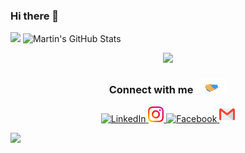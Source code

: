### Hi there 👋

<!--
**phu024/phu024** is a ✨ _special_ ✨ repository because its `README.md` (this file) appears on your GitHub profile.

Here are some ideas to get you started:

- 🔭 I’m currently working on ...
- 🌱 I’m currently learning ...
- 👯 I’m looking to collaborate on ...
- 🤔 I’m looking for help with ...
- 💬 Ask me about ...
- 📫 How to reach me: ...
- 😄 Pronouns: ...
- ⚡ Fun fact: ...
-->  
<p href="https://github.com/phu024">
  <img  src="https://github-readme-stats.vercel.app/api/top-langs/?username=phu024&hide=htmle" />
  <img src="https://github-readme-stats.vercel.app/api?username=phu024&show_icons=true" alt="Martin's GitHub Stats" />
</p>

<p align="center">
    <img src="https://github-profile-trophy.vercel.app/?username=phu024&margin-w=15&margin-h=15&column=4"/>
</p>


<div align="center">
   <h3> Connect with me
      <a href="https://gifyu.com/image/Zy2f">
         <img src="https://github.com/phu024/phu024/blob/main/gif/Handshake.gif" width="50px"/>
      </a>
   </h3> 
</div>      
<p align="center">
    <a href="https://www.linkedin.com/in/phuwadon-decharam-83abaa218/" target="_blank">
       <img alt="LinkedIn" width="25px" src="https://github.com/TheDudeThatCode/TheDudeThatCode/blob/master/Assets/Linkedin.svg">
   </a>
    <a href="https://www.instagram.com/iam.phu_" target="_blank">
       <img alt="Instagram" width="25px" src="https://github.com/phu024/phu024/blob/main/svg/Instagram.svg">
   </a>
    <a href="https://www.facebook.com/phuwadon.dec" target="_blank">
       <img alt="Facebook" width="25px" src="https://upload.wikimedia.org/wikipedia/commons/5/51/Facebook_f_logo_%282019%29.svg">
   </a>
    <a href="mailto:phuwadon.dev@gmail.com?" target="_blank">
       <img alt="Gmail" width="25px" src="https://github.com/phu024/phu024/blob/main/svg/Gmail.svg">
   </a>
</p>

![](https://komarev.com/ghpvc/?username=chanwit&label=views)
